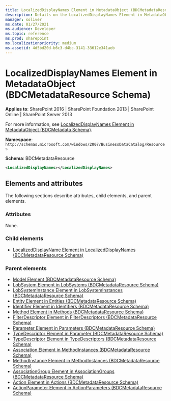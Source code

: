 ```yaml
---
title: LocalizedDisplayNames Element in MetadataObject (BDCMetadataResource Schema)
description: Details on the LocalizedDisplayNames Element in MetadataObject (BDCMetadataResource Schema)
manager: soliver
ms.date: 01/27/2021
ms.audience: Developer
ms.topic: reference
ms.prod: sharepoint
ms.localizationpriority: medium
ms.assetid: 4d5bd20d-b6c3-d4bc-3141-33612e341aeb
---
```


# LocalizedDisplayNames Element in MetadataObject (BDCMetadataResource Schema)

**Applies to**: SharePoint 2016 | SharePoint Foundation 2013 | SharePoint Online | SharePoint Server 2013

For more information, see [LocalizedDisplayNames Element in MetadataObject (BDCMetadata Schema)](localizeddisplaynames-element-in-metadataobject-bdcmetadata-schema.md).

**Namespace**:  `http://schemas.microsoft.com/windows/2007/BusinessDataCatalog/Resources`

**Schema**: BDCMetadataResource

```xml
<LocalizedDisplayNames></LocalizedDisplayNames>
```

## Elements and attributes

The following sections describe attributes, child elements, and parent elements.

### Attributes

None.

### Child elements

- [LocalizedDisplayName Element in LocalizedDisplayNames (BDCMetadataResource Schema)](localizeddisplayname-element-in-localizeddisplaynames-bdcmetadataresource-schema.md)

### Parent elements

- [Model Element (BDCMetadataResource Schema)](model-element-bdcmetadataresource-schema.md)
- [LobSystem Element in LobSystems (BDCMetadataResource Schema)](lobsystem-element-in-lobsystems-bdcmetadataresource-schema.md)
- [LobSystemInstance Element in LobSystemInstances (BDCMetadataResource Schema)](lobsysteminstance-element-in-lobsysteminstances-bdcmetadataresource-schema.md)
- [Entity Element in Entities (BDCMetadataResource Schema)](entity-element-in-entities-bdcmetadataresource-schema.md)
- [Identifier Element in Identifiers (BDCMetadataResource Schema)](identifier-element-in-identifiers-bdcmetadataresource-schema.md)
- [Method Element in Methods (BDCMetadataResource Schema)](method-element-in-methods-bdcmetadataresource-schema.md)
- [FilterDescriptor Element in FilterDescriptors (BDCMetadataResource Schema)](filterdescriptor-element-in-filterdescriptors-bdcmetadataresource-schema.md)
- [Parameter Element in Parameters (BDCMetadataResource Schema)](parameter-element-in-parameters-bdcmetadataresource-schema.md)
- [TypeDescriptor Element in Parameter (BDCMetadataResource Schema)](typedescriptor-element-in-parameter-bdcmetadataresource-schema.md)
- [TypeDescriptor Element in TypeDescriptors (BDCMetadataResource Schema)](typedescriptor-element-in-typedescriptors-bdcmetadataresource-schema.md)
- [Association Element in MethodInstances (BDCMetadataResource Schema)](association-element-in-methodinstances-bdcmetadataresource-schema.md)
- [MethodInstance Element in MethodInstances (BDCMetadataResource Schema)](methodinstance-element-in-methodinstances-bdcmetadataresource-schema.md)
- [AssociationGroup Element in AssociationGroups (BDCMetadataResource Schema)](associationgroup-element-in-associationgroups-bdcmetadataresource-schema.md)
- [Action Element in Actions (BDCMetadataResource Schema)](action-element-in-actions-bdcmetadataresource-schema.md)
- [ActionParameter Element in ActionParameters (BDCMetadataResource Schema)](actionparameter-element-in-actionparameters-bdcmetadataresource-schema.md)
